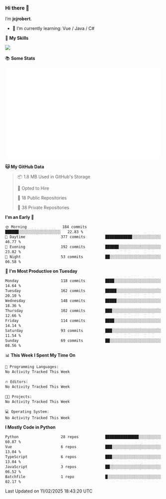 ### Hi there 👋

I’m **jcjrobert**.

- 🌱 I’m currently learning: Vue / Java / C#

🌟 **My Skills**

![](https://img.shields.io/badge/-Python-3e74a2?style=flat-square&logo=Python&logoColor=fff)

📚 **Some Stats**

![](https://github.com/jcjrobert/github-stats/blob/master/generated/overview.svg)

<!--START_SECTION:waka-->
**🐱 My GitHub Data** 

> 📦 1.8 MB Used in GitHub's Storage 
 > 
> 💼 Opted to Hire
 > 
> 📜 18 Public Repositories 
 > 
> 🔑 38 Private Repositories 
 > 
**I'm an Early 🐤** 

```text
🌞 Morning                184 commits         ██████░░░░░░░░░░░░░░░░░░░   22.83 % 
🌆 Daytime                377 commits         ████████████░░░░░░░░░░░░░   46.77 % 
🌃 Evening                192 commits         ██████░░░░░░░░░░░░░░░░░░░   23.82 % 
🌙 Night                  53 commits          ██░░░░░░░░░░░░░░░░░░░░░░░   06.58 % 
```
📅 **I'm Most Productive on Tuesday** 

```text
Monday                   118 commits         ████░░░░░░░░░░░░░░░░░░░░░   14.64 % 
Tuesday                  162 commits         █████░░░░░░░░░░░░░░░░░░░░   20.10 % 
Wednesday                148 commits         █████░░░░░░░░░░░░░░░░░░░░   18.36 % 
Thursday                 102 commits         ███░░░░░░░░░░░░░░░░░░░░░░   12.66 % 
Friday                   114 commits         ████░░░░░░░░░░░░░░░░░░░░░   14.14 % 
Saturday                 93 commits          ███░░░░░░░░░░░░░░░░░░░░░░   11.54 % 
Sunday                   69 commits          ██░░░░░░░░░░░░░░░░░░░░░░░   08.56 % 
```


📊 **This Week I Spent My Time On** 

```text
💬 Programming Languages: 
No Activity Tracked This Week

🔥 Editors: 
No Activity Tracked This Week

🐱‍💻 Projects: 
No Activity Tracked This Week

💻 Operating System: 
No Activity Tracked This Week
```

**I Mostly Code in Python** 

```text
Python                   28 repos            ███████████████░░░░░░░░░░   60.87 % 
Vue                      6 repos             ███░░░░░░░░░░░░░░░░░░░░░░   13.04 % 
TypeScript               6 repos             ███░░░░░░░░░░░░░░░░░░░░░░   13.04 % 
JavaScript               3 repos             ██░░░░░░░░░░░░░░░░░░░░░░░   06.52 % 
Batchfile                1 repo              █░░░░░░░░░░░░░░░░░░░░░░░░   02.17 % 
```




 Last Updated on 11/02/2025 18:43:20 UTC
<!--END_SECTION:waka-->
